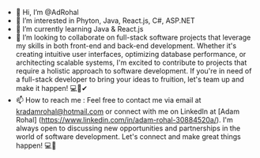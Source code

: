 - 👋 Hi, I’m @AdRohal
- 👀 I’m interested in Phyton, Java, React.js, C#, ASP.NET
- 🌱 I’m currently learning Java & React.js
- 💞️ I’m looking to collaborate on full-stack software projects that leverage my skills in both front-end and back-end development.
  Whether it's creating intuitive user interfaces, optimizing database performance, or architecting scalable systems, I'm excited to contribute to projects that require a holistic approach to software development.
  If you're in need of a full-stack developer to bring your ideas to fruition, let's team up and make it happen! 💻💖✔
- 📫 How to reach me :
  Feel free to contact me via email at kradamrohal@hotmail.com or connect with me on LinkedIn at [Adam Rohal] (https://www.linkedin.com/in/adam-rohal-30884520a/). I'm always open to discussing new opportunities and partnerships in the world of software development. Let's connect and make great things happen! 💻🚀

<!---
AdRohal/AdRohal is a ✨ special ✨ repository because its `README.md` (this file) appears on your GitHub profile.
You can click the Preview link to take a look at your changes.
--->
